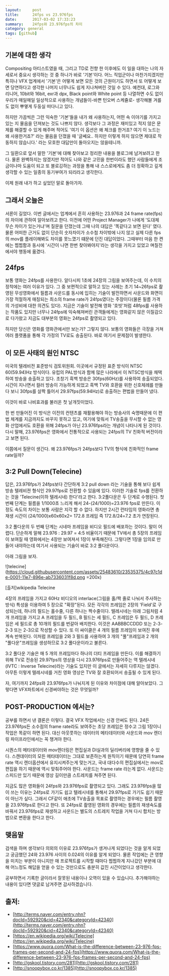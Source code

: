 ```yaml
---
layout:     post
title:      24fps vs 23.976fps
date:       2017-03-02 17:33:23
summary:    24fps와 23.976fps의 차이
category: general
tags: [github]
---
```

## 기본에 대한 생각

Compositing 아티스트였을 때, 그리고 TD로 전향 한 이후에도 이 일을 대하는 나의 자세로서 중요시 생각하는 것 중 하나가 바로 '기본'이다.
어느 직업군이나 마찬가지겠지만 특히나 VFX 업계에서 '기본'은 어떻게 보면 모든 것의 근원이기도 하면서 또 어떻게 보면 당연하다고 생각한 나머지 너무나도 쉽게 지나쳐버린 것일 수 있다. 예컨대, 로그와 리니어, 10bit와 16bit, exr과 dpx, Black point와 White point 등 나열하면 수도 없이 우리가 매일매일 일상적으로 사용하는 개념들이-바쁜 턴오버 스케쥴로- 생각해볼 겨를 도 없이 뿌옇게 두둥실 떠다니고 있다.

하지만 가끔씩은 그런 익숙한 '기본'들을 내가 왜 사용하는지, 어떤 속 이야기를 가지고 있는 지 물음을 던져보는 것도 나쁘지 않다. 생각보다 그 과정은 재미있고 적지 않은 문제를 해결할 수 있게 해주며 적어도 '여기 이 옵션은 왜 체크를 한거죠? 여기 이 노드는 왜 사용한거죠?' 라는 물음을 던졌을 때 '글쎄요.. 하지만 이렇게 하지 않으면 제대로 작동하지 않습니다.' 라는 모호한 대답만이 돌아오지는 않을테니까.

그 일환으로 앞서 말한 '기본'에 대해 찾아보고 정리한 내용을 블로그에 남겨보려고 한다. 물론 완벽하지는 않겠지만 적어도 나와 같은 고민을 한번이라도 했던 사람들에게 조금이나마 도움이 되고 또 블로깅하는 과정을 통해 내 스스로에게도 좀 더 정확하고 깊게 생각할 수 있는 일종의 동기부여가 되리라고 생각한다.

이제 원래 내가 하고 싶었던 말로 돌아가자.

## 그래서 오늘은

서론이 길었다. 이번 글에서는 업계에서 흔히 사용하는 23.976과 24 frame rate(fps)의 차이에 관하여 알아보려고 한다. 이전에 어떤 Project Manager가 나에게 '도대체 무슨 차이가 있는거냐'며 질문을 던졌는데 그때 나의 대답은 '똑같다고 보면 된다' 였다. 물론 어떠한 근거도 없이 단순히 숫자차이가 소수첨 차이밖에 나지 않고 실제 다른 fps의 mov를 플레이해봐도 차이를 못느꼈기 떄문에 던진 대답이었다. 그때부터 마음 한 켠에는 찝찝함과 동시에 '시간이 나면 한번 찾아봐야지'라는 생각을 가지고 있었고 며칠전에서야 행동에 옮겼다.

## 24fps

보통 영화는 24fps를 사용한다. 알다시피 1초에 24장의 그림을 보여주는데, 이 수치의 정착에는 여러 이유가 있다.
그 중 보편적으로 말하고 있는 사례는 초기 14~26fps로 촬영된 무성영화에서 필름과 사운드를 동시에 입히는 기술이 발전하면서 사운드와 화면이 가장 적절하게 매칭되는 최소의 frame rate가 24fps였다는 주장이다(물론 필름 가격의 가성비에 대한 의견도 있다). 지금은 기술이 발전해 영화 '호빗'처럼 48fps를 사용하는 작품도 있지만 너무나 24fps에 익숙해져버린 관객들에게는 영화같지 않은 이질감으로 다가왔고 지금도 대부분의 영화는 24fps로 촬영되고 있다.

하지만 당신은 영화를 영화관에서만 보는가?
그렇지 않다. 보통의 영화들은 극장을 거쳐 여러 플랫폼을 통해 각 가정의 TV로도 송출된다. 바로 여기서 문제점이 발생한다.

## 이 모든 사태의 원인 NTSC

미국의 텔레비전 표준방식 검토위원회. 이곳에서 규정된 표준 방식이 NTSC 60(59.94)Hz 방식이다.
유럽의 PAL방식과 함께 많은 나라에서 이 NTSC방식을 채택하여 방송을 송출하고 있다. 초창기 흑백 방송은 30fps(60Hz)를 사용하여 송출되었다. 시간이 지나면서 컬러 방송이 가능하게 되었고 흑백 TV와 호환을 위한 신호체례를 만들다 보니 30fps를 살짝 틀어서 29.97fps(59.94Hz)로 송출하는 편법을 만들어 냈다.

이것이 바로 나비효과를 불러온 첫 날개짓이었다.

한 번 만들어진 이 방식은 이전의 컨텐츠를 재활용해야 하는 방송사의 숙명때문에 이 편법 체계를 지금까지도 바꾸지 못하고 있고, 여기에 맞춰서 TV송출을 무시할 수 없는 영화 산업에서도 호환을 위해 24fps가 아닌 23.976fps라는 개념이 나타나게 된 것이다.
다시 말해, 23.976fps은 영화에서 전통적으로 사용되는 24fps의 TV 친화적 버전이라고 보면 된다.

이쯤에서 질문이 생긴다.
왜 23.976fps가 24fps보다 TV의 형식에 친화적인 frame rate일까?

## 3:2 Pull Down(Telecine)

답은, 23.976fps가 24fps보다 간단하게 3:2 pull down 라는 기술을 통해 보다 쉽게 방송 텔레비젼 형식인 29.97fps로 전환할 수 있음에 있다.
이러한 기술로 fps를 전환하는 것을 'Telecine(이하 텔레시네) 한다'라고 한다.
3:2풀다운은 두 단계로 수행된다. 첫 번째 단계는 필름을 1/1000초 느리게 해서 24-(24/1000)=23.976 fps로 만든다. 이 정도 속도의 차이는 보통 사람은 지각 할 수 없다. 하지만 2시간 런타임의 영화라면 총 재생 시간이 (24/1000)x60x60x2= 172.8 프레임 즉 172.8/24=7.2 초가 연장된다.

3:2 풀다운의 두 번째 단계는 시네마 프레임을 비디오 필드에 배포하는 것이다. 말이 어렵다.
단순하게 말해 23.976 : 29.97 = 4:5 비율이기 때문에 TV에서 총 5장의 프레임이 보여질 때 영화에서는 4장만 보여져서 1장이 부족해진다.
그렇다면 1장을 임의로 만들어 내야하는데 여기서 사용되는 기술이 바로 3:2 풀다운이다.

아래 그림을 보자.


![telecine](https://cloud.githubusercontent.com/assets/25483610/23535375/4c97c1de-0001-11e7-896e-ab7336031f8d.png =200x)

[출저]wikipedia Telecine

4장의 프레임을 가지고 60Hz 비디오의 interlace(그림을 홀/짝 줄로 나눠서 주사하는 방식) 특성을 이용하여 5 장으로 "확장"된다.
모든 각각의 프레임은 2장의 'Field'로 구성되는데, 하나의 필드는 홀수줄, 다른 하나는 짝수줄이다. 텔레시네는 아래 그림처럼 4개 프레임을 가지고 A 프레임을 두 필드, B 필드는 세 필드, C 프레임은 두 필드, D 프레임은 세 필드로 총 10개의 필드를 번갈아 배치한다. 이것은 AABBBCCDDD 또는 2-3-2-3 또는 2-3으로 작성할 수 있다. 또 이 싸이클은 4 개의 필름 프레임이 보여진 후에 계속 반복된다. 이처럼 프레임을 2와 3 필드를 사용하여 3 개의 "풀"프레임과 2 개의 "풀다운"프레임을 생성하므로 3:2 풀다운이라고 불른다.

3:2 풀다운 기술은 매 5 개의 프레임마다 하나의 더티 프레임을 만든다. 이를 해결하기 위해 TV로 전송된 29.97fps의 영상을 다시 23.976fps로 만들어주는 역 텔레시네(IVTC : Inverse Telecine)라는 기술도 있지만 이 글에서는 자세히 다루지는 않겠다.
아무튼 이렇게 텔레시네를 거친 영화 영상은 TV와 잘 호환되어서 송출될 수 있게 된다.

자, 여기까지 24fps와 23.976fps가 나눠지게 된 이유와 차이점에 대해 알아보았다.
그렇다면 VFX파트에서 신경써야하는 것은 무엇일까?

## POST-PRODUCTION 에서는?

공부를 하면서 낸 결론은 이렇다.
결국 VFX 작업에서는 신경 안써도 된다. 24든 23.976fps든 소수점의 frame rate라도 보여주는 초당 프레임은 정수고 그림 1장이니 작업은 똑같이 하면 된다. 대신 아웃풋하는 데이터의 메타데이터와 사운드와 mov 렌더링 파이프라인에서는 꼭 챙겨야 한다.

시퀀스의 메타데이터와 mov렌더링은 편집실과 DI실과의 딜리버리에 영향을 줄 수 있다. 스캔데이터의 모든 메타데이터는 그대로 보존하는게 원칙이기 때문에 당연히 frame rate 역시 렌더옵션에서 유지시켜주는게 맞는거고, 국내 대다수의 편집실에서는 mov로 편집을 하기 때문에 역시 맞춰주어야 한다. 사운드는 frame rate 라는게 없다. 사운드는 스피드만 있기 때문에 영상 길이만큼 스트레치를 쳐주면 된다.

지금도 많은 영화들이 24fps와 23.976fps로 촬영되고 있다. 그래도 23.976fps을 많이 쓰는 이유는 24fps로 가기도 쉽고 텔레시네를 통해서 29.97fps로 가기도 쉽기 때문이 아닌가 싶다. 그래서 CF같이 애초에 TV송출을 목표로 촬영하는 경우에는 필름 촬영을 23.976fps로 한다고 한다. 또 24fps로 촬영된 영화의 경우에는 필름의 재생속도를 바꿔서 23.976fps로 재생하고 사운드는 별도의 스트레치 작업을 거쳐 다시 합치는 방법으로 변환을 한다고 한다.

## 맺음말

검색을 하며 생각보다 의외의 이유로 23.976fps가 생겨나게 되었다는 것을 알게 되었고 궁금했던 24와 23.976 사이의 0.024의 이유를 알게 되었다. 물론 작업에는 큰 영향을 미치는 부분이 아니지만 매 프로젝트를 시작할 때마다 찝찝하게 지나갔던 부분에 대해 어느정도 해답을 얻을 수 있는 것만으로도 충분히 값진 시간이었다고 생각한다.

공부하면서 기록한 글이라서 잘못된 내용이나 오역이 있을 수 있습니다.
추가해야하는 내용이 있다면 댓글로 남겨주면 감사하겠습니다.

## 출저:
* [http://terms.naver.com/entry.nhn?docId=592920&cid=42340&categoryId=42340](http://terms.naver.com/entry.nhn?docId=592920&cid=42340&categoryId=42340)
* [https://en.wikipedia.org/wiki/Telecine](https://en.wikipedia.org/wiki/Telecine)
* [https://www.quora.com/What-is-the-difference-between-23-976-fps-frames-per-second-and-24-fps](https://www.quora.com/What-is-the-difference-between-23-976-fps-frames-per-second-and-24-fps)
* [http://gskool.tistory.com/281](http://gskool.tistory.com/281)
* [http://snoopybox.co.kr/1385](http://snoopybox.co.kr/1385)

